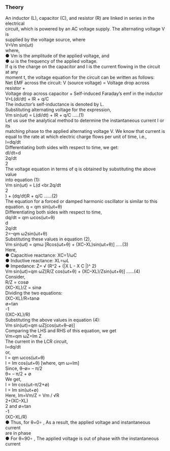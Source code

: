 ### Theory
An inductor (L), capacitor (C), and resistor (R) are linked in series in the electrical
<br>circuit, which is powered by an AC voltage supply. The alternating voltage V is
<br>supplied by the voltage source, where
<br>V=Vm sin(ωt)
<br>where,
<br>● Vm is the amplitude of the applied voltage, and
<br>● ω is the frequency of the applied voltage.
<br>If q is the charge on the capacitor and I is the current flowing in the circuit at any
<br>moment t, the voltage equation for the circuit can be written as follows:
<br>Net EMF across the circuit: V (source voltage) = Voltage drop across resistor +
<br>Voltage drop across capacitor + Self-induced Faraday’s emf in the inductor
<br>V=L(di/dt) + IR + q/C
<br>The inductor’s self-inductance is denoted by L.
<br>Substituting alternating voltage for the expression,
<br>Vm sin(ωt) = L(di/dt) + IR + q/C …..(1)
<br>Let us use the analytical method to determine the instantaneous current I or its
<br>matching phase to the applied alternating voltage V. We know that current is
<br>equal to the rate at which electric charge flows per unit of time, i.e.,
<br>I=dq/dt
<br>Differentiating both sides with respect to time, we get:
<br>dI/dt=d
<br>2q/dt
<br>2
<br>The voltage equation in terms of q is obtained by substituting the above value
<br>into equation (1):
<br>Vm sin(ωt) = L(d
<br.2q/dt
<br>2
<br>) + (dq/dt)R + q/C ……(2)
<br>The equation for a forced or damped harmonic oscillator is similar to this
<br>equation. q = qm sin(ωt+θ)
<br>Differentiating both sides with respect to time,
<br>dq/dt = qm ωcos(ωt+θ)
<br>d
<br>2q/dt
<br>2=–qm ω2sin(ωt+θ)
<br>Substituting these values in equation (2),
<br>Vm sin(ωt) = qmω [Rcos(ωt+θ) + (XC–XL)sin(ωt+θ)] …..(3)
<br>Here,
<br>● Capacitive reactance: XC=1/ωC
<br>● Inductive reactance: XL=ωL
<br>● Impedance: Z= √ (R^2 + (|X L - X C |)^ 2)
<br>Vm sin(ωt)=qm ωZ[R/Z cos(ωt+θ) + (XC–XL)/Zsin(ωt+θ)] ……(4)
<br>Consider,
<br>R/Z = cos∅
<br>(XC–XL)/Z = sin∅
<br>Dividing the two equations:
<br>(XC–XL)/R=tan∅
<br>∅=tan
<br>-1
<br>((XC–XL)/R)
<br>Substituting the above values in equation (4):
<br>Vm sin(ωt)=qm ωZ[cos(ωt+θ–∅)]
<br>Comparing the LHS and RHS of this equation, we get
<br>Vm=qm ωZ=Im Z
<br>The current in the LCR circuit,
<br>I=dq/dt
<br>or,
<br>I = qm ωcos(ωt+θ)
<br>I = Im cos(ωt+θ) [where, qm ω=Im]
<br>Since, θ–∅= – π/2
<br>θ= – π/2 + ∅
<br>We get,
<br>I = Im cos(ωt–π/2+∅)
<br>I = Im sin(ωt+∅)
<br>Here, Im=Vm/Z = Vm / √R
<br>2+(XC–XL)
<br>2 and ∅=tan
<br>-1
<br>(XC–XL/R)
<br>● Thus, for θ=0∘ , As a result, the applied voltage and instantaneous current
<br>are in phase
<br>● For θ=90∘ , The applied voltage is out of phase with the instantaneous
<br>current

